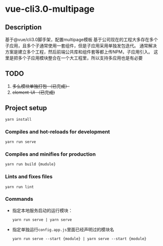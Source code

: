# vue-cli3.0-multipage

## Description
基于@vue/cli3.0脚手架，配置multipage模板
基于公司现在的工程大多存在多个子应用，且多个子通常使用一套组件，但是子应用采用单独发包迭代。
通常解决方案是建立多个工程，然后前端公共库和组件套等都上传NPM，子应用引入。
这里是把多个子应用模块整合在一个大工程里，所以支持多应用也是有必要

## TODO
1. ~~多么模块单独打包 （已完成）~~
2. ~~element-UI （已完成)~~

## Project setup
```
yarn install
```

### Compiles and hot-reloads for development
```
yarn run serve
```

### Compiles and minifies for production
```
yarn run build {mudule}
```

### Lints and fixes files
```
yarn run lint
```

### Commands
- 指定本地服务启动的运行模块：

	```
	yarn run serve | yarn serve
	```

- 指定单独运行`config.app.js`里面已经声明过的模块名

	```
	yarn run serve --start {module} | yarn serve --start {module}
	```
